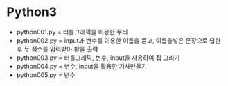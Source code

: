 # Python3

- python001.py = 터틀그래픽을 이용한 무늬 
- python002.py = input과 변수를 이용한 이름을 묻고, 이름을넣은 문장으로 답한후 두 정수를 입력받아 합을 출력
- python003.py = 터틀그래픽, 변수, input을 사용하여 집 그리기
- python004.py = 변수, input을 활용한 기사만들기
- python005.py = 변수 
